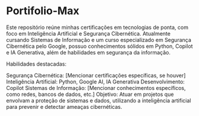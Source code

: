 # Portifolio-Max
Este repositório reúne minhas certificações em tecnologias de ponta, com foco em Inteligência Artificial e Segurança Cibernética. Atualmente cursando Sistemas de Informação e um curso especializado em Segurança Cibernética pelo Google, possuo conhecimentos sólidos em Python, Copilot e IA Generativa, além de habilidades em segurança da informação.

Habilidades destacadas:

Segurança Cibernética: [Mencionar certificações específicas, se houver]
Inteligência Artificial: Python, Google AI, IA Generativa
Desenvolvimento: Copilot
Sistemas de Informação: [Mencionar conhecimentos específicos, como redes, bancos de dados, etc.]
Objetivo:
Atuar em projetos que envolvam a proteção de sistemas e dados, utilizando a inteligência artificial para prevenir e detectar ameaças cibernéticas.
